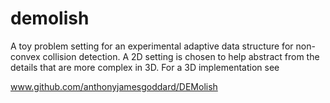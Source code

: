 # demolish

A toy problem setting for an experimental adaptive data structure for non-convex collision detection. A 2D setting is chosen to help abstract from the details that are more complex in 3D. For a 3D implementation see 

www.github.com/anthonyjamesgoddard/DEMolish
